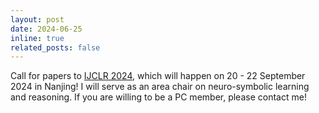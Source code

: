 ```yaml
---
layout: post
date: 2024-06-25
inline: true
related_posts: false
---
```


Call for papers to [IJCLR 2024](https://www.lamda.nju.edu.cn/ijclr24/papers/index.html), which will happen on 20 - 22 September 2024 in Nanjing! I will serve as an area chair on neuro-symbolic learning and reasoning. If you are willing to be a PC member, please contact me!
